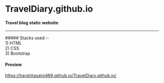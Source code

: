 # TravelDiary.github.io
#### Travel blog static website
<hr>
##### Stacks used :- <br>
1) HTML <br>
2) CSS <br>
3) Bootstrap <br>

#### Preview
https://harshitasaini469.github.io/TravelDiary.github.io/
